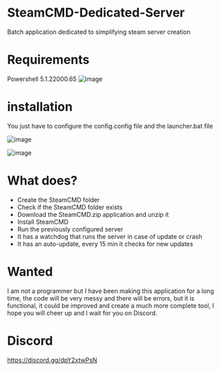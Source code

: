 # SteamCMD-Dedicated-Server
Batch application dedicated to simplifying steam server creation

# Requirements

Powershell 5.1.22000.65
![image](https://user-images.githubusercontent.com/3610768/129491528-ff77e0fb-f272-4793-9fb2-25f0725fe2cf.png)


# installation
You just have to configure the config.config file and the launcher.bat file

![image](https://user-images.githubusercontent.com/3610768/133319981-78c906fb-5822-4d48-b320-f2e973b6f012.png)

![image](https://user-images.githubusercontent.com/3610768/133320074-2c2a5a34-f996-4a36-a956-f5440e96daa4.png)



# What does?
* Create the SteamCMD folder
* Check if the SteamCMD folder exists
* Download the SteamCMD.zip application and unzip it
* Install SteamCMD
* Run the previously configured server
* It has a watchdog that runs the server in case of update or crash
* It has an auto-update, every 15 min it checks for new updates
# Wanted
I am not a programmer but I have been making this application for a long time, the code will be very messy and there will be errors, but it is functional, it could be improved and create a much more complete tool, I hope you will cheer up and I wait for you on Discord.

# Discord 
https://discord.gg/dpY2xtwPsN
